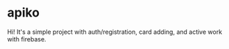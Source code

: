 # apiko
Hi! It's a simple project with auth/registration, card adding, and active work with firebase. 
